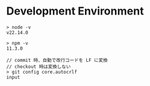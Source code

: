 # Development Environment

```
> node -v
v22.14.0

> npm -v
11.3.0
```

```
// commit 時、自動で改行コードを LF に変換
// checkout 時は変換しない
> git config core.autocrlf
input
```

